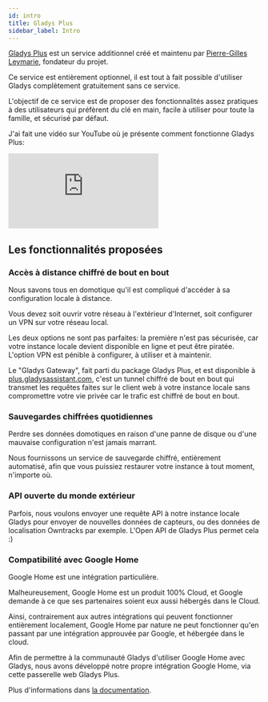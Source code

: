 ```yaml
---
id: intro
title: Gladys Plus
sidebar_label: Intro
---
```


[Gladys Plus](/fr/plus/) est un service additionnel créé et maintenu par [Pierre-Gilles Leymarie](https://twitter.com/pierregillesl), fondateur du projet.

Ce service est entièrement optionnel, il est tout à fait possible d'utiliser Gladys complètement gratuitement sans ce service.

L'objectif de ce service est de proposer des fonctionnalités assez pratiques à des utilisateurs qui préfèrent du clé en main, facile à utiliser pour toute la famille, et sécurisé par défaut.

J'ai fait une vidéo sur YouTube où je présente comment fonctionne Gladys Plus:

<div class="youtubeVideoContainerInBlog">
<iframe src="https://www.youtube.com/embed/TmjrBeufjyo" title="YouTube video player" frameborder="0" allow="accelerometer; autoplay; clipboard-write; encrypted-media; gyroscope; picture-in-picture" allowfullscreen></iframe>
</div>

## Les fonctionnalités proposées

### Accès à distance chiffré de bout en bout

Nous savons tous en domotique qu'il est compliqué d'accéder à sa configuration locale à distance.

Vous devez soit ouvrir votre réseau à l'extérieur d'Internet, soit configurer un VPN sur votre réseau local.

Les deux options ne sont pas parfaites: la première n'est pas sécurisée, car votre instance locale devient disponible en ligne et peut être piratée. L'option VPN est pénible à configurer, à utiliser et à maintenir.

Le "Gladys Gateway", fait parti du package Gladys Plus, et est disponible à [plus.gladysassistant.com](https://plus.gladysassistant.com), c'est un tunnel chiffré de bout en bout qui transmet les requêtes faites sur le client web à votre instance locale sans compromettre votre vie privée car le trafic est chiffré de bout en bout.

### Sauvegardes chiffrées quotidiennes

Perdre ses données domotiques en raison d'une panne de disque ou d'une mauvaise configuration n'est jamais marrant.

Nous fournissons un service de sauvegarde chiffré, entièrement automatisé, afin que vous puissiez restaurer votre instance à tout moment, n'importe où.

### API ouverte du monde extérieur

Parfois, nous voulons envoyer une requête API à notre instance locale Gladys pour envoyer de nouvelles données de capteurs, ou des données de localisation Owntracks par exemple. L'Open API de Gladys Plus permet cela :)

### Compatibilité avec Google Home

Google Home est une intégration particulière.

Malheureusement, Google Home est un produit 100% Cloud, et Google demande à ce que ses partenaires soient eux aussi hébergés dans le Cloud.

Ainsi, contrairement aux autres intégrations qui peuvent fonctionner entièrement localement, Google Home par nature ne peut fonctionner qu'en passant par une intégration approuvée par Google, et hébergée dans le cloud.

Afin de permettre à la communauté Gladys d'utiliser Google Home avec Gladys, nous avons développé notre propre intégration Google Home, via cette passerelle web Gladys Plus.

Plus d'informations dans [la documentation](/fr/docs/integrations/google-home).
